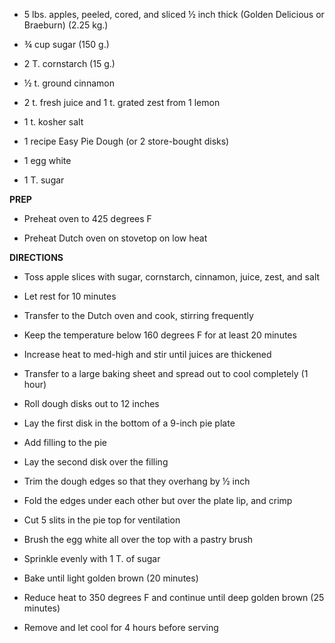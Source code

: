 -   5 lbs. apples, peeled, cored, and sliced ½ inch thick (Golden
    Delicious or Braeburn) (2.25 kg.)

-   ¾ cup sugar (150 g.)

-   2 T. cornstarch (15 g.)

-   ½ t. ground cinnamon

-   2 t. fresh juice and 1 t. grated zest from 1 lemon

-   1 t. kosher salt

-   1 recipe Easy Pie Dough (or 2 store-bought disks)

-   1 egg white

-   1 T. sugar

**PREP**

-   Preheat oven to 425 degrees F

-   Preheat Dutch oven on stovetop on low heat

**DIRECTIONS**

-   Toss apple slices with sugar, cornstarch, cinnamon, juice, zest, and
    salt

-   Let rest for 10 minutes

-   Transfer to the Dutch oven and cook, stirring frequently

-   Keep the temperature below 160 degrees F for at least 20 minutes

-   Increase heat to med-high and stir until juices are thickened

-   Transfer to a large baking sheet and spread out to cool completely
    (1 hour)

-   Roll dough disks out to 12 inches

-   Lay the first disk in the bottom of a 9-inch pie plate

-   Add filling to the pie

-   Lay the second disk over the filling

-   Trim the dough edges so that they overhang by ½ inch

-   Fold the edges under each other but over the plate lip, and crimp

-   Cut 5 slits in the pie top for ventilation

-   Brush the egg white all over the top with a pastry brush

-   Sprinkle evenly with 1 T. of sugar

-   Bake until light golden brown (20 minutes)

-   Reduce heat to 350 degrees F and continue until deep golden brown
    (25 minutes)

-   Remove and let cool for 4 hours before serving
